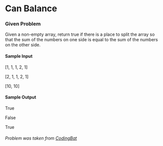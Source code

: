 # Can Balance

### Given Problem


Given a non-empty array, return true if there is a place to split the array so that the sum of the numbers on one side is equal to the sum of the numbers on the other side.


#### Sample Input 
[1, 1, 1, 2, 1]

[2, 1, 1, 2, 1]

[10, 10]


#### Sample Output 
True

False

True

###### Problem was taken from [CodingBat](http://codingbat.com/prob/p158767)
